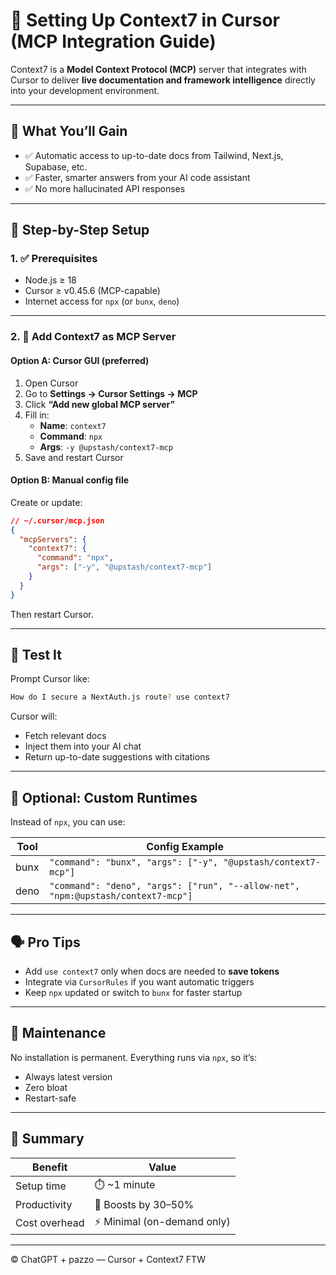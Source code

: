 # 📘 Setting Up Context7 in Cursor (MCP Integration Guide)

Context7 is a **Model Context Protocol (MCP)** server that integrates with Cursor to deliver **live documentation and framework intelligence** directly into your development environment.

---

## 🔧 What You’ll Gain

- ✅ Automatic access to up-to-date docs from Tailwind, Next.js, Supabase, etc.
- ✅ Faster, smarter answers from your AI code assistant
- ✅ No more hallucinated API responses

---

## 🧩 Step-by-Step Setup

### 1. ✅ Prerequisites
- Node.js ≥ 18
- Cursor ≥ v0.45.6 (MCP-capable)
- Internet access for `npx` (or `bunx`, `deno`)

---

### 2. 🚀 Add Context7 as MCP Server

#### Option A: Cursor GUI (preferred)
1. Open Cursor
2. Go to **Settings → Cursor Settings → MCP**
3. Click **“Add new global MCP server”**
4. Fill in:
   - **Name**: `context7`
   - **Command**: `npx`
   - **Args**: `-y @upstash/context7-mcp`
5. Save and restart Cursor

#### Option B: Manual config file
Create or update:
```json
// ~/.cursor/mcp.json
{
  "mcpServers": {
    "context7": {
      "command": "npx",
      "args": ["-y", "@upstash/context7-mcp"]
    }
  }
}
```
Then restart Cursor.

---

## 🧪 Test It

Prompt Cursor like:

```bash
How do I secure a NextAuth.js route? use context7
```

Cursor will:
- Fetch relevant docs
- Inject them into your AI chat
- Return up-to-date suggestions with citations

---

## 🧬 Optional: Custom Runtimes

Instead of `npx`, you can use:

| Tool  | Config Example |
|-------|----------------|
| bunx  | `"command": "bunx", "args": ["-y", "@upstash/context7-mcp"]` |
| deno  | `"command": "deno", "args": ["run", "--allow-net", "npm:@upstash/context7-mcp"]` |

---

## 🗣️ Pro Tips

- Add `use context7` only when docs are needed to **save tokens**
- Integrate via `CursorRules` if you want automatic triggers
- Keep `npx` updated or switch to `bunx` for faster startup

---

## 🧼 Maintenance

No installation is permanent. Everything runs via `npx`, so it’s:
- Always latest version
- Zero bloat
- Restart-safe

---

## 🏁 Summary

| Benefit        | Value                      |
|----------------|-----------------------------|
| Setup time     | ⏱️ ~1 minute                |
| Productivity   | 🚀 Boosts by 30–50%         |
| Cost overhead  | ⚡ Minimal (on-demand only)  |

---

© ChatGPT + pazzo — Cursor + Context7 FTW

